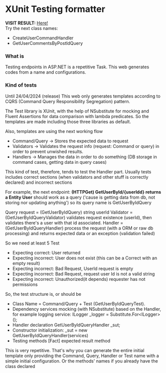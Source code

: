 # XUnit Testing formatter
**VISIT RESULT:**
[Here!](https://x-unit-test-base-code-generator-3ldmvmxzf.vercel.app)  
Try the next class names:
- CreateUserCommandHandler
- GetUserCommentsByPostIdQuery

### What is
Testing endpoints in ASP.NET is a repetitive Task.
This web generates codes from a name and configurations.

### Kind of tests
Until 24/04/2024 (release)
This web only generates templates according to CQRS (Command Query Responsibility Segregation) pattern.

The Test library is XUnit, with the help of NSubstitute for mocking and
Fluent Assertions for data comparison with lambda predicates. So the templates are
made including those three libraries as default.

Also, templates are using the next working flow
- Command/Query -> Stores the expected data to request
- Validators -> Validates the request info (request: Command or query) in order to prevent unwished results.
- Handlers -> Manages the data in order to do something (DB storage in command cases, getting data in query cases)
  
This kind of test, therefore, tends to test the Handler part.
Usually tests includes correct sections (when validators and other stuff is correctly declared)
and incorrect sections

For example, the next endpoint: **(HTTPGet) GetUserById/{userIdd} returns a Entity User** should work as a query ('cause is getting data from db, not storing nor updating anything') so its query name is GetUserByIdQuery

Query request = (GetUserByIdQuery) string userId
Validator = (GetUserByIdQueryValidator) validates request existence (userId), then validates there's a user with that id associated.
Handler = (GetUserByIdQueryHandler) process the request (with a ORM or raw db processing) and returns expected data or an exception (validation failed)

So we need at least 5 Test
* Expecting correct: User returned
* Expecting incorrect: User does not exist (this can be a Correct with an empty result)
* Expecting incorrect: Bad Request, UserId request is empty
* Expecting incorrect: Bad Request, request user Id is not a valid string
* Expecting incorrect: Unauthorized(it depends) requester has not permissions

So, the test structure is, or should be
* Class Name = Command/Query + Test (GetUserByIdQueryTest).  
* Dependency services mocking (with NSubstitute) based on the Handler, for example logging service: ILogger _logger = Substitute.For<ILogger<GetUserByIdQueryHandler>>();
* Handler declaration GetUserByIdQueryHandler _sut;
* Constructor initialization: _sut = new GetUserByIdQueryHandler(services)
* Testing methods [Fact] expected result method

This is very repetitive. That's why you can generate the entire initial template
only providing the Command, Query, Handler or Test name with a simple initial configuration. Or the methods' names if you already have the class declared


